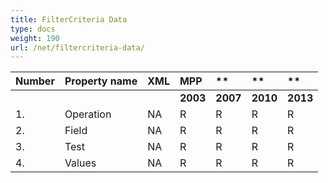 ```yaml
---
title: FilterCriteria Data
type: docs
weight: 190
url: /net/filtercriteria-data/
---
```


|**Number** |**Property name** |**XML** |**MPP** |** |** |** |
| :- | :- | :- | :- | :- | :- | :- |
| | | |**2003** |**2007** |**2010** |**2013** |
|1. |Operation |NA |R |R |R |R |
|2. |Field |NA |R|R |R |R |
|3. |Test |NA |R |R |R |R |
|4. |Values |NA |R |R |R |R |

